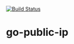 [![Build Status](https://travis-ci.org/mbarbita/go-public-ip.svg?branch=master)](https://travis-ci.org/mbarbita/go-public-ip)

# go-public-ip
